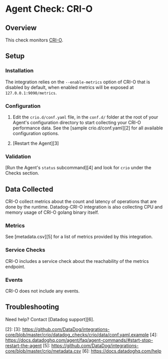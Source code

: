 # Agent Check: CRI-O

## Overview

This check monitors [CRI-O][1].

## Setup

### Installation

The integration relies on the `--enable-metrics` option of CRI-O that is disabled by default, when enabled metrics will be exposed at `127.0.0.1:9090/metrics`.

### Configuration

1. Edit the `crio.d/conf.yaml` file, in the `conf.d/` folder at the root of your
   Agent's configuration directory to start collecting your CRI-O performance data.
   See the [sample crio.d/conf.yaml][2] for all available configuration options.

2. [Restart the Agent][3]

### Validation

[Run the Agent's `status` subcommand][4] and look for `crio` under the Checks section.

## Data Collected

CRI-O collect metrics about the count and latency of operations that are done by the runtime.
Datadog-CRI-O integration is also collecting CPU and memory usage of CRI-O golang binary itself.

### Metrics

See [metadata.csv][5] for a list of metrics provided by this integration.

### Service Checks

CRI-O includes a service check about the reachability of the metrics endpoint.

### Events

CRI-O does not include any events.

## Troubleshooting

Need help? Contact [Datadog support][6].

[1]: http://cri-o.io
[2]: 
[3]: https://github.com/DataDog/integrations-core/blob/master/crio/datadog_checks/crio/data/conf.yaml.example
[4]: https://docs.datadoghq.com/agent/faq/agent-commands/#start-stop-restart-the-agent
[5]: https://github.com/DataDog/integrations-core/blob/master/crio/metadata.csv
[6]: https://docs.datadoghq.com/help
